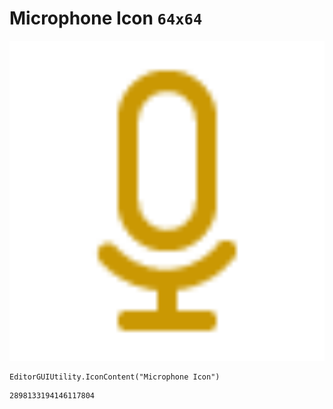 # Microphone Icon `64x64`
<img src="/img/Microphone%20Icon.png" width=512 height=512>

``` CSharp
EditorGUIUtility.IconContent("Microphone Icon")
```
```
2898133194146117804
```
